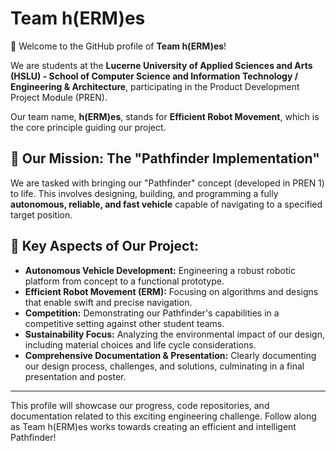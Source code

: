 # Team h(ERM)es

👋 Welcome to the GitHub profile of **Team h(ERM)es**!

We are students at the **Lucerne University of Applied Sciences and Arts (HSLU) - School of Computer Science and Information Technology / Engineering & Architecture**, participating in the Product Development Project Module (PREN).

Our team name, **h(ERM)es**, stands for **Efficient Robot Movement**, which is the core principle guiding our project.

## 🎯 Our Mission: The "Pathfinder Implementation"

We are tasked with bringing our "Pathfinder" concept (developed in PREN 1) to life. This involves designing, building, and programming a fully **autonomous, reliable, and fast vehicle** capable of navigating to a specified target position.

## 🔑 Key Aspects of Our Project:

*   **Autonomous Vehicle Development:** Engineering a robust robotic platform from concept to a functional prototype.
*   **Efficient Robot Movement (ERM):** Focusing on algorithms and designs that enable swift and precise navigation.
*   **Competition:** Demonstrating our Pathfinder's capabilities in a competitive setting against other student teams.
*   **Sustainability Focus:** Analyzing the environmental impact of our design, including material choices and life cycle considerations.
*   **Comprehensive Documentation & Presentation:** Clearly documenting our design process, challenges, and solutions, culminating in a final presentation and poster.

---

This profile will showcase our progress, code repositories, and documentation related to this exciting engineering challenge. Follow along as Team h(ERM)es works towards creating an efficient and intelligent Pathfinder!